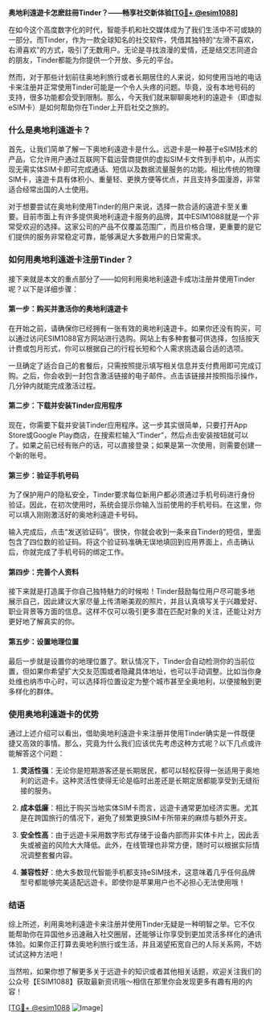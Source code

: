 **奥地利遠遊卡怎麽註冊Tinder？——畅享社交新体验[[TG💪+ @esim1088](https://t.me/s/esim1088)]**

在如今这个高度数字化的时代，智能手机和社交媒体成为了我们生活中不可或缺的一部分。而Tinder，作为一款全球知名的社交软件，凭借其独特的“左滑不喜欢，右滑喜欢”的方式，吸引了无数用户。无论是寻找浪漫的爱情，还是结交志同道合的朋友，Tinder都能为你提供一个开放、多元的平台。

然而，对于那些计划前往奥地利旅行或者长期居住的人来说，如何使用当地的电话卡来注册并正常使用Tinder可能是一个令人头疼的问题。毕竟，没有本地号码的支持，很多功能都会受到限制。那么，今天我们就来聊聊奥地利的遠遊卡（即虚拟eSIM卡）是如何帮助你在Tinder上开启社交之旅的。

### 什么是奥地利遠遊卡？

首先，让我们简单了解一下奥地利遠遊卡是什么。远遊卡是一种基于eSIM技术的产品，它允许用户通过互联网下载运营商提供的虚拟SIM卡文件到手机中，从而实现无需实体SIM卡即可完成通话、短信以及数据流量服务的功能。相比传统的物理SIM卡，遠遊卡具有体积小、重量轻、更换方便等优点，并且支持多国漫游，非常适合经常出国的人士使用。

对于想要尝试在奥地利使用Tinder的用户来说，选择一款合适的遠遊卡至关重要。目前市面上有许多提供奥地利遠遊卡服务的品牌，其中ESIM1088就是一个非常受欢迎的选择。这家公司的产品不仅覆盖范围广，而且价格合理，更重要的是它们提供的服务非常稳定可靠，能够满足大多数用户的日常需求。

### 如何用奥地利遠遊卡注册Tinder？

接下来就是本文的重点部分了——如何利用奥地利遠遊卡成功注册并使用Tinder呢？以下是详细步骤：

#### 第一步：购买并激活你的奥地利遠遊卡
在开始之前，请确保你已经拥有一张有效的奥地利遠遊卡。如果你还没有购买，可以通过访问ESIM1088官方网站进行选购。网站上有多种套餐可供选择，包括按天计费或包月形式，你可以根据自己的行程长短和个人需求挑选最合适的选项。

一旦确定了适合自己的套餐后，只需按照提示填写相关信息并支付费用即可完成订购。之后，你会收到一封包含激活链接的电子邮件。点击该链接并按照指示操作，几分钟内就能完成激活过程。

#### 第二步：下载并安装Tinder应用程序
现在，你需要下载并安装Tinder应用程序。这一步其实很简单，只要打开App Store或Google Play商店，在搜索栏输入“Tinder”，然后点击安装按钮就可以了。如果之前已经有账户的话，可以直接登录；如果是第一次使用，则需要创建一个新的账号。

#### 第三步：验证手机号码
为了保护用户的隐私安全，Tinder要求每位新用户都必须通过手机号码进行身份验证。因此，在初次使用时，系统会提示你输入当前使用的手机号码。在这里，你可以填入刚刚激活好的奥地利遠遊卡号码。

输入完成后，点击“发送验证码”。很快，你就会收到一条来自Tinder的短信，里面包含了四位数的验证码。将这个验证码准确无误地填回到应用界面上，点击确认后，你就完成了手机号码的绑定工作。

#### 第四步：完善个人资料
接下来就是打造属于你自己独特魅力的时候啦！Tinder鼓励每位用户尽可能多地展示自己，因此建议大家尽量上传清晰美观的照片，并且认真填写关于兴趣爱好、职业背景等方面的信息。这样不仅可以吸引更多潜在匹配对象的关注，还能让对方更好地了解真实的你。

#### 第五步：设置地理位置
最后一步就是设置你的地理位置了。默认情况下，Tinder会自动检测你的当前位置，但如果你希望扩大交友范围或者隐藏具体地址，也可以手动调整。比如当你身处维也纳市中心时，可以选择将位置设定为整个城市甚至全奥地利，以便接触到更多样化的群体。

### 使用奥地利遠遊卡的优势

通过上述介绍可以看出，借助奥地利遠遊卡来注册并使用Tinder确实是一件既便捷又高效的事情。那么，究竟为什么我们应该优先考虑这种方式呢？以下几点或许能解答这个问题：

1. **灵活性强**：无论你是短期游客还是长期居民，都可以轻松获得一张适用于奥地利的远遊卡。这种灵活性使得无论是临时出差还是长期定居都能享受到无缝衔接的服务。
   
2. **成本低廉**：相比于购买当地实体SIM卡而言，远遊卡通常更加经济实惠。尤其是在跨国旅行的情况下，避免了频繁更换SIM卡所带来的麻烦与额外开支。

3. **安全性高**：由于远遊卡采用数字形式存储于设备内部而非实体卡片上，因此丢失或被盗的风险大大降低。此外，在线管理也非常方便，随时可以根据实际情况调整套餐内容。

4. **兼容性好**：绝大多数现代智能手机都支持eSIM技术，这意味着几乎任何品牌型号都能够完美适配远遊卡。即使你是苹果用户也不必担心无法使用哦！

### 结语

综上所述，利用奥地利遠遊卡来注册并使用Tinder无疑是一种明智之举。它不仅能帮助你在异国他乡迅速融入社交圈层，还能够让你享受到更加灵活多样化的通讯体验。如果你正打算去奥地利旅行或生活，并且渴望拓宽自己的人际关系网，不妨试试这种方法吧！

当然啦，如果你想了解更多关于远遊卡的知识或者其他相关话题，欢迎关注我们的公众号【ESIM1088】获取最新资讯哦～相信在那里你会发现更多有趣有用的内容！

[[TG💪+ @esim1088](https://t.me/s/esim1088) ![Image](https://i.postimg.cc/4NQfJmqS/Snipaste-2025-05-13-00-14-12.png)]